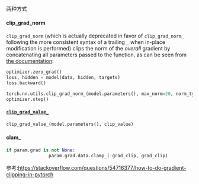 两种方式

#### clip_grad_norm

`clip_grad_norm` (which is actually deprecated in favor of `clip_grad_norm_` following the more consistent syntax of a trailing `_` when in-place modification is performed) clips the norm of the *overall* gradient by concatenating all parameters passed to the function, as can be seen from [the documentation](https://pytorch.org/docs/stable/_modules/torch/nn/utils/clip_grad.html):

```python
optimizer.zero_grad()        
loss, hidden = model(data, hidden, targets)
loss.backward()

torch.nn.utils.clip_grad_norm_(model.parameters(), max_norm=20, norm_type=2)
optimizer.step()
```

#### [`clip_grad_value_`](https://pytorch.org/docs/stable/_modules/torch/nn/utils/clip_grad.html)

```python
clip_grad_value_(model.parameters(), clip_value)
```

#### clam_

```python
if param.grad is not None:
                param.grad.data.clamp_(-grad_clip, grad_clip)
```



参考:https://stackoverflow.com/questions/54716377/how-to-do-gradient-clipping-in-pytorch